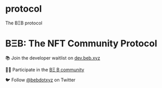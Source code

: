 # protocol
The BΞB protocol

# **BΞB: The NFT Community Protocol**

📚 Join the developer waitlist on [dev.beb.xyz](https://dev.beb.xyz)

👩‍💻 Participate in the [BΞ  B community](https://beb.xyz)

🐦 Follow [@bebdotxyz](https://twitter.com/bebdotxyz) on Twitter
